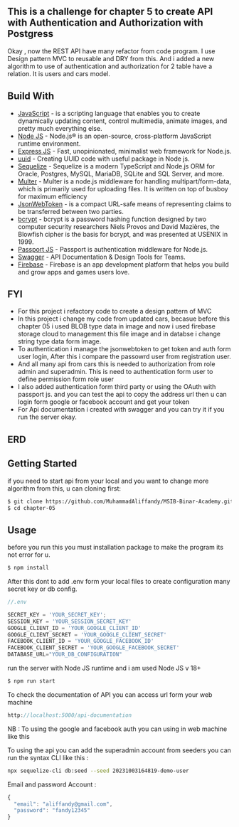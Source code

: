 ## This is a challenge for chapter 5 to create API with Authentication and Authorization with Postgress 
Okay , now the REST API have many refactor from code program. I use Design pattern MVC to reusable and DRY from this. And i added a new algorithm to use of authentication and authorization for 2 table have a relation. It is users and cars model. 

## Build With
- [JavaScript](https://www.javascript.com/) - is a scripting language that enables you to create dynamically updating content, control multimedia, animate      images, and pretty much everything else.
- [Node JS](https://nodejs.org/en) - Node.js® is an open-source, cross-platform JavaScript runtime environment.
- [Express JS](https://expressjs.com/) - Fast, unopinionated, minimalist web framework for Node.js.
- [uuid](https://www.npmjs.com/package/uuid) - Creating UUID code with useful package in Node js.
- [Sequelize](https://sequelize.org) - Sequelize is a modern TypeScript and Node.js ORM for Oracle, Postgres, MySQL, MariaDB, SQLite and SQL Server, and more.
- [Multer](https://www.npmjs.com/package/multer) - Multer is a node.js middleware for handling multipart/form-data, which is primarily used for uploading files. It is written on top of busboy for maximum efficiency
- [JsonWebToken](https://jwt.io/) - is a compact URL-safe means of representing claims to be transferred between two parties.
- [bcrypt](https://www.npmjs.com/package/bcrypt) - bcrypt is a password hashing function designed by two computer security researchers Niels Provos and David Mazières, the Blowfish cipher is the basis for bcrypt, and was presented at USENIX in 1999.
- [Passport JS](https://www.passportjs.org/) - Passport is authentication middleware for Node.js.
- [Swagger](https://swagger.io/) - API Documentation & Design Tools for Teams.
- [Firebase](https://firebase.google.com/) - Firebase is an app development platform that helps you build and grow apps and games users love.

## FYI 
- For this project i refactory code to create a design pattern of MVC
- In this project i change my code from updated cars, becasue before this chapter 05 i used BLOB type data in image and now i used firebase storage cloud to management this file image and in databse i change string type data form image.
- To authentication i manage the jsonwebtoken to get token and auth form user login, After this i compare the passowrd user from registration user.
- And all many api from cars this is needed to authorization from role admin and superadmin. This is need to authentication form user to define permission form role user
- I also added authentication form third party or using the OAuth with passport js. and you can test the api to copy the address url then u can login form google or facebook account and get your token 
- For Api documentation i created with swagger and you can try it if you run the server okay. 

## ERD


## Getting Started

if you need to start api from your local and you want to change more algorithm from this, u can cloning first:

```sh
$ git clone https://github.com/MuhammadAliffandy/MSIB-Binar-Academy.git
$ cd chapter-05
```

## Usage

before you run this you must installation package to make the program its not error for u.

```sh
$ npm install
```

After this dont to add .env form your local files to create configuration many secret key or db config.

```javascript
//.env

SECRET_KEY = 'YOUR_SECRET_KEY';
SESSION_KEY = 'YOUR_SESSION_SECRET_KEY'
GOOGLE_CLIENT_ID = 'YOUR_GOOGLE_CLIENT_ID'
GOOGLE_CLIENT_SECRET = 'YOUR_GOOGLE_CLIENT_SECRET'
FACEBOOK_CLIENT_ID = 'YOUR_GOOGLE_FACEBOOK_ID'
FACEBOOK_CLIENT_SECRET = 'YOUR_GOOGLE_FACEBOOK_SECRET'
DATABASE_URL="YOUR_DB_CONFIGURATION"

```

run the server with Node JS runtime and i am used Node JS v 18+

```sh
$ npm run start
```
To check the documentation of API you can access url form your web machine 

```javascript
http://localhost:5000/api-documentation
```
NB : To using the google and facebook auth you can using in web machine like this

To using the api you can add the superadmin account from seeders 
you can run the syntax CLI like this : 

```sh
npx sequelize-cli db:seed --seed 20231003164819-demo-user
```
Email and password Account : 

```javascript
{
  "email": "aliffandy@gmail.com",
  "password": "fandy12345"
}

```



